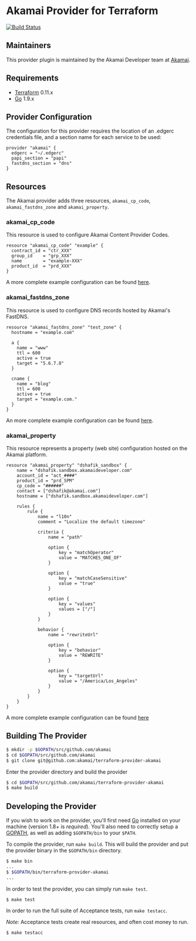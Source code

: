 Akamai Provider for Terraform
==================
[![Build Status](https://travis-ci.org/akamai/terraform-provider-akamai.svg?branch=master)](https://travis-ci.org/akamai/terraform-provider-akamai)

Maintainers
-----------

This provider plugin is maintained by the Akamai Developer team at [Akamai](https://developer.akamai.com/).

Requirements
------------

-	[Terraform](https://www.terraform.io/downloads.html) 0.11.x
-	[Go](https://golang.org/doc/install) 1.9.x

## Provider Configuration

The configuration for this provider requires the location of an .edgerc credentials file, and a section name for each service to be used:

```hcl
provider "akamai" {
  edgerc = "~/.edgerc"
  papi_section = "papi"
  fastdns_section = "dns"
}
```

## Resources

The Akamai provider adds three resources, `akamai_cp_code`, `akamai_fastdns_zone` and `akamai_property`.

### akamai_cp_code

This resource is used to configure Akamai Content Provider Codes.

```hcl
resource "akamai_cp_code" "example" {
  contract_id = "ctr_XXX"
  group_id    = "grp_XXX"
  name        = "example-XXX"
  product_id  = "prd_XXX"
}
```

A more complete example configuration can be found [here](https://github.com/akamai/terraform-provider-akamai/blob/master/examples/akamai_cp_code/cp-code-example.tf).

### akamai_fastdns_zone

This resource is used to configure DNS records hosted by Akamai's FastDNS. 

```hcl
resource "akamai_fastdns_zone" "test_zone" {
  hostname = "example.com"

  a {
    name = "www"
    ttl = 600
    active = true
    target = "5.6.7.8"
  }

  cname {
    name = "blog"
    ttl = 600
    active = true
    target = "example.com."
  }
}
```

An more complete example configuration can be found [here](https://github.com/akamai/terraform-provider-akamai/blob/master/examples/akamai_fastdns_zone/add-records/dns.tf).

### akamai_property

This resource represents a property (web site) configuration hosted on the Akamai platform.

```hcl
resource "akamai_property" "dshafik_sandbox" {
	name = "dshafik.sandbox.akamaideveloper.com"
	account_id = "act_####"
	product_id = "prd_SPM"
	cp_code = "######"
	contact = ["dshafik@akamai.com"]
	hostname = ["dshafik.sandbox.akamaideveloper.com"]

	rules {
		rule {
			name = "l10n"
			comment = "Localize the default timezone"

			criteria {
				name = "path"

				option {
					key = "matchOperator"
					value = "MATCHES_ONE_OF"
				}

				option {
					key = "matchCaseSensitive"
					value = "true"
				}

				option {
					key = "values"
					values = ["/"]
				}
			}

			behavior {
				name = "rewriteUrl"

				option {
					key = "behavior"
					value = "REWRITE"
				}

				option {
					key = "targetUrl"
					value = "/America/Los_Angeles"
				}
			}
		}
	}
}
```

A more complete example configuration can be found [here](https://github.com/akamai/terraform-provider-akamai/blob/master/examples/akamai_property/create-property/create-property.tf)

Building The Provider
---------------------

```sh
$ mkdir -p $GOPATH/src/github.com/akamai
$ cd $GOPATH/src/github.com/akamai
$ git clone git@github.com:akamai/terraform-provider-akamai
```

Enter the provider directory and build the provider

```sh
$ cd $GOPATH/src/github.com/akamai/terraform-provider-akamai
$ make build
```

Developing the Provider
---------------------------

If you wish to work on the provider, you'll first need [Go](http://www.golang.org) installed on your machine (version 1.8+ is *required*). You'll also need to correctly setup a [GOPATH](http://golang.org/doc/code.html#GOPATH), as well as adding `$GOPATH/bin` to your `$PATH`.

To compile the provider, run `make build`. This will build the provider and put the provider binary in the `$GOPATH/bin` directory.

```sh
$ make bin
...
$ $GOPATH/bin/terraform-provider-akamai
...
```

In order to test the provider, you can simply run `make test`.

```sh
$ make test
```

In order to run the full suite of Acceptance tests, run `make testacc`.

*Note:* Acceptance tests create real resources, and often cost money to run.

```sh
$ make testacc
```
